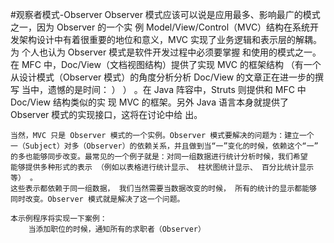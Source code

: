 #观察者模式-Observer
    Observer 模式应该可以说是应用最多、影响最广的模式之一，因为 Observer 的一个实
    例 Model/View/Control（MVC）结构在系统开发架构设计中有着很重要的地位和意义，MVC
    实现了业务逻辑和表示层的解耦。为 个人也认为 Observer  模式是软件开发过程中必须要掌握
    和使用的模式之一。在 MFC 中，Doc/View（文档视图结构）提供了实现 MVC 的框架结构
    （有一个从设计模式（Observer 模式）的角度分析分析 Doc/View 的文章正在进一步的撰写
    当中，遗憾的是时间： ） ） 。在 Java 阵容中，Struts 则提供和 MFC 中 Doc/View 结构类似的实
    现 MVC 的框架。另外 Java 语言本身就提供了 Observer 模式的实现接口，这将在讨论中给
    出。
    
    当然，MVC 只是 Observer 模式的一个实例。Observer 模式要解决的问题为：建立一个
    一（Subject）对多（Observer）的依赖关系，并且做到当“一”变化的时候，依赖这个“一”
    的多也能够同步改变。最常见的一个例子就是：对同一组数据进行统计分析时候，我们希望
    能够提供多种形式的表示 （例如以表格进行统计显示、 柱状图统计显示、 百分比统计显示等） 。
    这些表示都依赖于同一组数据， 我们当然需要当数据改变的时候， 所有的统计的显示都能够
    同时改变。Observer 模式就是解决了这一个问题。

    本示例程序将实现一下案例：
        当添加职位的时候，通知所有的求职者（Observer）
